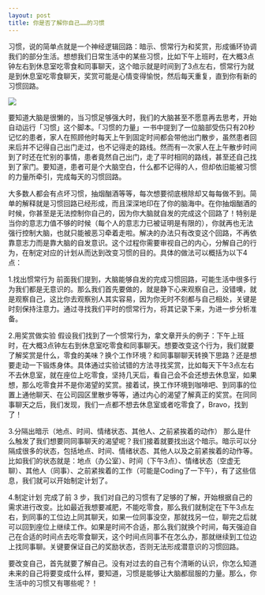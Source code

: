 ```yaml
---
layout: post
title: 你是否了解你自己……的习惯
---
```


习惯，说的简单点就是一个神经逻辑回路：暗示、惯常行为和奖赏，形成循环协调我们的部分生活。想想我们日常生活中的某些习惯，比如下午上班时，在大概3点钟左右到休息室吃零食和同事聊天，这个暗示就是时间到了3点左右，惯常行为就是到休息室吃零食聊天，奖赏可能是心情变得愉悦，然后每天重复，直到你有新的习惯回路。

![][image-1]

要知道大脑是很懒的，当习惯足够强大时，我们的大脑甚至不愿意再去思考，开始自动运行「习惯」这个脚本。「习惯的力量」一书中提到了一位脑部受伤只有20秒记忆的患者，家人在照顾他时每天上午到固定时间都会带他出门散步，虽然患者回来后并不记得自己出门走过，也不记得走的路线。然而有一次家人在上午散步时间到了时还在忙别的事情，患者竟然自己出门，走了平时相同的路线，甚至还自己找到了家门。要知道，患者可是个大脑空白，什么都不记得的人，但却依旧能被习惯的力量所牵引，完成每天的习惯回路。

大多数人都会有点坏习惯，抽烟酗酒等等，每次想要彻底根除却又每每做不到。简单的解释就是习惯回路已经形成，而且深深地印在了你的脑海中。在你抽烟酗酒的时候，你甚至是无法控制你自己的，因为你大脑就自发的完成这个回路了！特别是当你的意志力值不够的时候（每个人的意志力已被证明是有限的），你就再也无法强行控制大脑，也就只能被恶习牵着走啦。解决的办法只有改变这个回路，不再依靠意志力而是靠大脑的自发意识。这个过程你需要审视自己的内心，分解自己的行为，在制定对应的计划从而达到改变习惯的目的。具体的做法可以概括为以下4点：

1.找出惯常行为
前面我们提到，大脑能够自发的完成习惯回路，可能生活中很多行为我们都是无意识的。那么我们首先要做的，就是静下心来观察自己，没错噢，就是观察自己，这比你去观察别人其实容易，因为你无时不刻都与自己相处，关键是时刻保持注意力。通过寻找我们平时的惯常行为，将其记录下来，为进一步分析准备。

2.用奖赏做实验
假设我们找到了一个惯常行为，拿文章开头的例子：下午上班时，在大概3点钟左右到休息室吃零食和同事聊天。想要改变这个行为，我们就要了解奖赏是什么，零食的美味？换个工作环境？和同事聊聊天转换下思路？还是想要走动一下锻炼身体。具体通过实验试错的方法寻找奖赏，比如每天下午3点左右不去休息室，就在座位上吃零食，坚持几天后，看自己会不会还想去休息室，如果想，那么吃零食并不是你渴望的奖赏。接着试，换工作环境到咖啡吧、到同事的位置上通他聊天、在公司园区里散步等等，通过内心的渴望了解真正的奖赏。在同同事聊天之后，我们发现，我们一点都不想去休息室或者吃零食了，Bravo，找到了！

3.分隔出暗示（地点、时间、情绪状态、其他人、之前紧挨着的动作）
那么是什么触发了我们想要同同事聊天的渴望呢？我们接着就要找出这个暗示。暗示可以分隔成很多的状态，包括地点、时间、情绪状态、其他人以及之前紧挨着的动作等。比如我们的状态就是：地点（办公室）、时间（下午3点）、情绪状态（空虚无聊）、其他人（同事）、之前紧挨着的工作（可能是Coding了一下午），有了这些信息，我们就可以开始制定计划了。

4.制定计划
完成了前 3 步，我们对自己的习惯有了足够的了解，开始根据自己的需求进行改变。比如最近我想要减肥，不能吃零食，那么我们就制定在下午3点左右，到同事的工位边上同其聊天，如果一位同事没空，那就找另一位，聊完之后就可以回到座位上继续工作。如果是时间不合适，那么我们就换个时间，每天强迫自己在合适的时间点去吃零食聊天，这个时间点同事不在怎么办，那就继续到工位边上找同事聊。关键要保证自己的奖励状态，否则无法形成潜意识的习惯回路。

要改变自己，首先就要了解自己。没有对过去的自己有个清晰的认识，你怎么知道未来的自己将要变成什么样，要知道，习惯是能够让大脑都屈服的力量。那么，你生活中的习惯又有哪些呢？！




[image-1]:	http://7xkbpe.com1.z0.glb.clouddn.com/habit.jpg